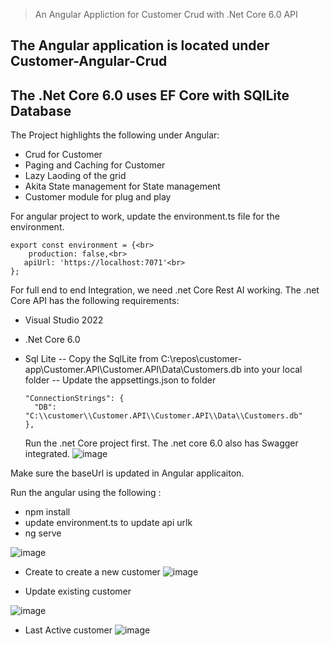 > An Angular Appliction for Customer Crud with .Net Core 6.0 API

## The Angular application is located under Customer-Angular-Crud
## The .Net Core 6.0 uses EF Core with SQlLite Database


The Project highlights the following under Angular:
  - Crud for Customer 
  - Paging and Caching for Customer
  - Lazy Laoding of the grid 
  - Akita State management for State management
  - Customer module for plug and play
  
For angular project to work, update the environment.ts file for the environment.
```
export const environment = {<br>
    production: false,<br>
   apiUrl: 'https://localhost:7071'<br>
};
```

For full end to end Integration, we need .net Core Rest AI working. 
The .net Core API has the following requirements:

- Visual Studio 2022
- .Net Core 6.0
- Sql Lite
  -- Copy the SqlLite from C:\repos\customer-app\Customer.API\Customer.API\Data\Customers.db into your local folder
  -- Update the appsettings.json to folder
  ```
  "ConnectionStrings": {
    "DB": "C:\\customer\\Customer.API\\Customer.API\\Data\\Customers.db"
  },
  ```
  
  Run the .net Core project first. The .net core 6.0 also has Swagger integrated.
  ![image](https://user-images.githubusercontent.com/8276312/229308617-f283ac5f-474d-4d63-8477-1e40698951cb.png)

 Make sure the baseUrl is updated in Angular applicaiton.
 
 Run the angular using the following :
 - npm install
 - update environment.ts to update api urlk
 - ng serve
 
 ![image](https://user-images.githubusercontent.com/8276312/229309948-82cf311c-5962-46b4-a62b-cf1832adc27c.png)
 
 - Create to create a new customer
 ![image](https://user-images.githubusercontent.com/8276312/229309968-1459566e-b82f-4ec3-9b2e-1bc5853d44ef.png)
 
 - Update existing customer
 
 ![image](https://user-images.githubusercontent.com/8276312/229309999-c543b9b5-44fe-4ef4-9a24-f9eca1d85b4a.png)
 
 - Last Active customer
 ![image](https://user-images.githubusercontent.com/8276312/229310382-dc1335b1-7e5b-4932-9788-7c6907d9e41c.png)




  
